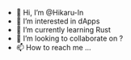 - 👋 Hi, I’m @Hikaru-In 
- 👀 I’m interested in dApps  
- 🌱 I’m currently learning Rust    
- 💞️ I’m looking to collaborate on ? 
- 📫 How to reach me ...     

<!---
Hikaru-In/Hikaru-In is a ✨ special ✨ repository because its `README.md` (this file) appears on your GitHub profile.
You can click the Preview link to take a look at your changes.
--->
